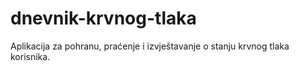 # dnevnik-krvnog-tlaka
Aplikacija za pohranu, praćenje i izvještavanje o stanju krvnog tlaka korisnika.
